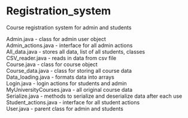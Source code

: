 # Registration_system
Course registration system for admin and students

Admin.java - class for admin user object <br />
Admin_actions.java - interface for all admin actions <br />
All_data.java - stores all data, list of all students, classes <br />
CSV_reader.java - reads in data from csv file <br />
Course.java - class for course object <br />
Course_data.java - class for storing all course data <br />
Data_loading.java - formats data into arrays <br />
Login.java - login actions for students and admin <br />
MyUniversityCourses.java - all original course data <br />
Serialize.java - methods to serialize and deserialize data after each use <br />
Student_actions.java -  interface for all student actions <br />
User.java - parent class for admin and students
